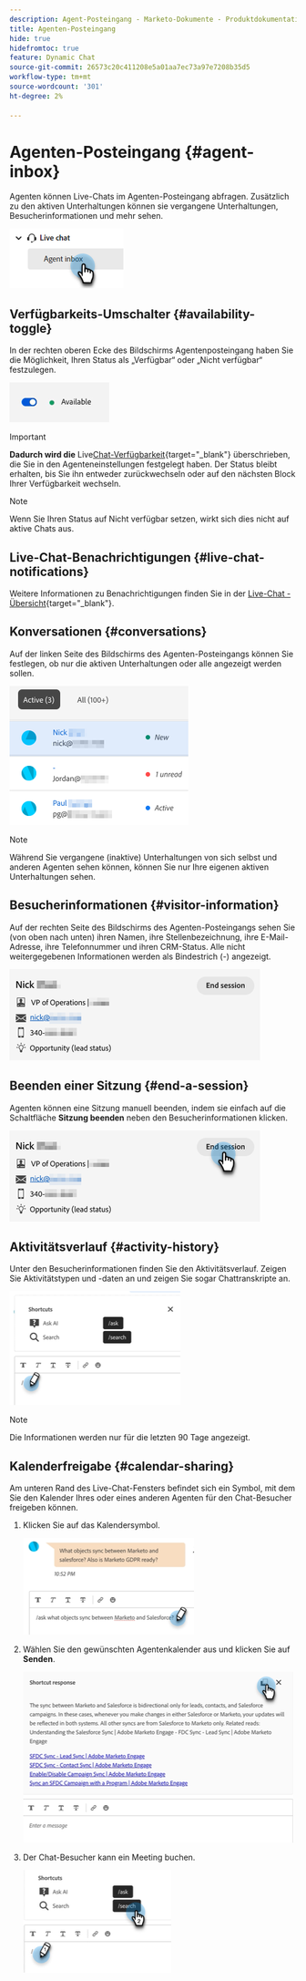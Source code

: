```yaml
---
description: Agent-Posteingang - Marketo-Dokumente - Produktdokumentation
title: Agenten-Posteingang
hide: true
hidefromtoc: true
feature: Dynamic Chat
source-git-commit: 26573c20c411208e5a01aa7ec73a97e7208b35d5
workflow-type: tm+mt
source-wordcount: '301'
ht-degree: 2%

---
```


# Agenten-Posteingang {#agent-inbox}

Agenten können Live-Chats im Agenten-Posteingang abfragen. Zusätzlich zu den aktiven Unterhaltungen können sie vergangene Unterhaltungen, Besucherinformationen und mehr sehen.

![](assets/agent-inbox-1.png)

## Verfügbarkeits-Umschalter {#availability-toggle}

In der rechten oberen Ecke des Bildschirms Agentenposteingang haben Sie die Möglichkeit, Ihren Status als „Verfügbar“ oder „Nicht verfügbar“ festzulegen.

![](assets/agent-inbox-2.png)

>[!IMPORTANT]
>
>**Dadurch wird die** Live[Chat-Verfügbarkeit](/help/marketo/product-docs/demand-generation/dynamic-chat/setup-and-configuration/agent-settings.md#live-chat-availability){target="_blank"} überschrieben, die Sie in den Agenteneinstellungen festgelegt haben. Der Status bleibt erhalten, bis Sie ihn entweder zurückwechseln oder auf den nächsten Block Ihrer Verfügbarkeit wechseln.

>[!NOTE]
>
>Wenn Sie Ihren Status auf Nicht verfügbar setzen, wirkt sich dies nicht auf aktive Chats aus.

## Live-Chat-Benachrichtigungen {#live-chat-notifications}

Weitere Informationen zu Benachrichtigungen finden Sie in der [Live-Chat - Übersicht](/help/marketo/product-docs/demand-generation/dynamic-chat/live-chat/live-chat-overview.md#live-chat-notifications){target="_blank"}.

## Konversationen {#conversations}

Auf der linken Seite des Bildschirms des Agenten-Posteingangs können Sie festlegen, ob nur die aktiven Unterhaltungen oder alle angezeigt werden sollen.

![](assets/agent-inbox-4.png)

>[!NOTE]
>
>Während Sie vergangene (inaktive) Unterhaltungen von sich selbst und anderen Agenten sehen können, können Sie nur Ihre eigenen aktiven Unterhaltungen sehen.

## Besucherinformationen {#visitor-information}

Auf der rechten Seite des Bildschirms des Agenten-Posteingangs sehen Sie (von oben nach unten) ihren Namen, ihre Stellenbezeichnung, ihre E-Mail-Adresse, ihre Telefonnummer und ihren CRM-Status. Alle nicht weitergegebenen Informationen werden als Bindestrich (-) angezeigt.

![](assets/agent-inbox-5.png)

## Beenden einer Sitzung {#end-a-session}

Agenten können eine Sitzung manuell beenden, indem sie einfach auf die Schaltfläche **Sitzung beenden** neben den Besucherinformationen klicken.

![](assets/agent-inbox-6.png)

## Aktivitätsverlauf {#activity-history}

Unter den Besucherinformationen finden Sie den Aktivitätsverlauf. Zeigen Sie Aktivitätstypen und -daten an und zeigen Sie sogar Chattranskripte an.

![](assets/agent-inbox-7.png)

>[!NOTE]
>
>Die Informationen werden nur für die letzten 90 Tage angezeigt.

## Kalenderfreigabe {#calendar-sharing}

Am unteren Rand des Live-Chat-Fensters befindet sich ein Symbol, mit dem Sie den Kalender Ihres oder eines anderen Agenten für den Chat-Besucher freigeben können.

1. Klicken Sie auf das Kalendersymbol.

   ![](assets/agent-inbox-8.png)

1. Wählen Sie den gewünschten Agentenkalender aus und klicken Sie auf **Senden**.

   ![](assets/agent-inbox-9.png)

1. Der Chat-Besucher kann ein Meeting buchen.

   ![](assets/agent-inbox-10.png)

